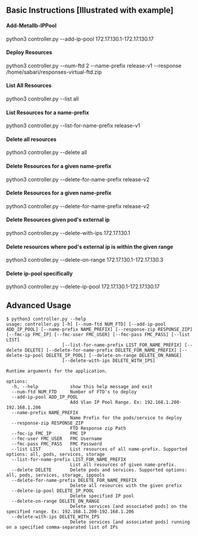 ## Basic Instructions [Illustrated with example]

#### Add-Metallb-IPPool
 python3 controller.py --add-ip-pool 172.17.130.1-172.17.130.17
 
#### Deploy Resources
  python3 controller.py --num-ftd 2 --name-prefix release-v1 --response /home/sabari/responses-virtual-ftd.zip
  
#### List All Resources
  python3 controller.py --list all
  
#### List Resources for a name-prefix
  python3 controller.py --list-for-name-prefix release-v1 
 
#### Delete all resources
  python3 controller.py --delete all

#### Delete Resources for a given name-prefix
  python3 controller.py --delete-for-name-prefix release-v2
 
#### Delete Resources for a given name-prefix
  python3 controller.py --delete-for-name-prefix release-v2
 
#### Delete Resources given pod's external ip
  python3 controller.py --delete-with-ips 172.17.130.1

#### Delete resources where pod's external ip is within the given range
  python3 controller.py --delete-on-range 172.17.130.1-172.17.130.3

#### Delete ip-pool specifically
  python3 controller.py --delete-ip-pool 172.17.130.1-172.17.130.17



## Advanced Usage
```
$ python3 controller.py --help
usage: controller.py [-h] [--num-ftd NUM_FTD] [--add-ip-pool ADD_IP_POOL] [--name-prefix NAME_PREFIX] [--response-zip RESPONSE_ZIP] [--fmc-ip FMC_IP] [--fmc-user FMC_USER] [--fmc-pass FMC_PASS] [--list LIST]
                     [--list-for-name-prefix LIST_FOR_NAME_PREFIX] [--delete DELETE] [--delete-for-name-prefix DELETE_FOR_NAME_PREFIX] [--delete-ip-pool DELETE_IP_POOL] [--delete-on-range DELETE_ON_RANGE]
                     [--delete-with-ips DELETE_WITH_IPS]

Runtime arguments for the application.

options:
  -h, --help            show this help message and exit
  --num-ftd NUM_FTD     Number of FTD's to deploy
  --add-ip-pool ADD_IP_POOL
                        Add Vlan IP Pool Range. Ex: 192.168.1.200-192.168.1.206
  --name-prefix NAME_PREFIX
                        Name Prefix for the pods/service to deploy
  --response-zip RESPONSE_ZIP
                        FTD Response zip Path
  --fmc-ip FMC_IP       FMC IP
  --fmc-user FMC_USER   FMC Username
  --fmc-pass FMC_PASS   FMC Password
  --list LIST           List resources of all name-prefix. Supported options: all, pods, services, storage
  --list-for-name-prefix LIST_FOR_NAME_PREFIX
                        List all resources of given name-prefix.
  --delete DELETE       Delete pods and services. Supported options: all, pods, services, storage, ippools
  --delete-for-name-prefix DELETE_FOR_NAME_PREFIX
                        Delete all resources with the given prefix
  --delete-ip-pool DELETE_IP_POOL
                        Delete specified IP pool
  --delete-on-range DELETE_ON_RANGE
                        Delete services [and associated pods] on the specified range. Ex: 192.168.1.200-192.168.1.206
  --delete-with-ips DELETE_WITH_IPS
                        Delete services [and associated pods] running on a specified comma-separated list of IPs
```
